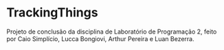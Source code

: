 # TrackingThings
Projeto de conclusão da disciplina de Laboratório de Programação 2, feito por Caio Simplício, Lucca Bongiovi, Arthur Pereira e Luan Bezerra.
